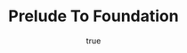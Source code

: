 ---
title: "Prelude To Foundation"
bookCover: "/assets/book-covers/prelude-to-foundation.jpg"
slug: "prelude-to-foundation"
bookAuthor: "Isaac Asimov"
rating: 10
done: false
tags: []
detailedNotes: false
amazonLink: ""
author:
  name: Rico Trebeljahr
  picture: "/assets/blog/profile.jpeg"
---